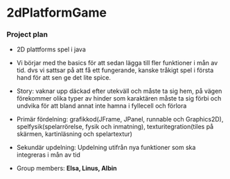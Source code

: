# 2dPlatformGame

### Project plan
* 2D plattforms spel i java
* Vi börjar med the basics för att sedan lägga till fler funktioner i mån av tid. dvs vi sattsar på att få ett fungerande, kanske tråkigt spel i första hand för att sen ge det lite spice. 
* Story: vaknar upp däckad efter utekväll och måste ta sig hem, på vägen förekommer olika typer av hinder som karaktären måste ta sig förbi och undvika för att bland annat inte hamna i fyllecell och förlora

* Primär fördelning: grafikkod(JFrame, JPanel, runnable och Graphics2D), spelfysik(spelarrörelse, fysik och inmatning), texturitegration(tiles på skärmen, kartinläsning och spelartextur)
* Sekundär updelning: Updelning utifrån nya funktioner som ska integreras i mån av tid

* Group members: **Elsa, Linus, Albin**
